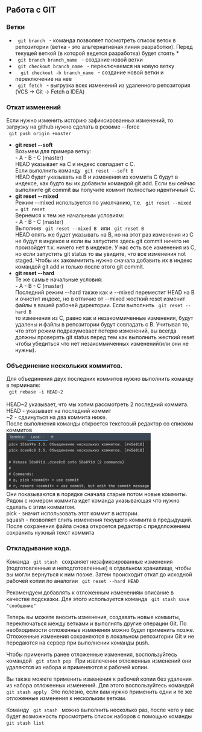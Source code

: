 <h2>Работа с GIT</h2>
<h3>Ветки</h3>
<ul>
    <li><code> git branch </code> - команда позволяет посмотреть список веток в репозитории (ветка - это альтернативная линия разработки). Перед текущей веткой (в которой ведется разработка) будет стоять *</li>
    <li><code> git branch branch_name </code> - создание новой ветки</li>
    <li><code> git checkout branch_name </code> - переключаемся на новую ветку</li>
    <li><code>  git checkout -b branch_name </code> - создание новой ветки и переключение на нее</li>
    <li><code> git fetch </code> - выгрузка всех изменений из удаленного репозитория (VCS -> Git -> Fetch в IDEA)</li>
    <!--<li><code>  </code> - </li>-->
</ul>
<h3>Откат изменений</h3>
<p>Если нужно изменить историю зафиксированных изменений, то загрузку на github нужно сделать в режиме --force<br> <code> git push origin +master </code></p>
<ul>
    <li>
        <strong>git reset --soft</strong><br>
        Возьмем для примера ветку:<br>
        - A - B - C (master)<br>
        HEAD указывает на C и индекс совпадает с C. <br>
        Если выполнить команду <code> git reset --soft B </code> <br>
        HEAD будет указывать на B и изменения из коммита C будут в индексе, как будто вы их добавили командой git add. Если вы сейчас выполните git commit вы получите коммит полностью идентичный C.
    </li>
    <li>
        <strong>git reset --mixed</strong><br>
        Режим --mixed используется по умолчанию, т.е. <code> git reset --mixed = git reset </code><br>
        Вернемся к тем же начальным условиям:<br>
        - A - B - C (master) <br>
        Выполнив <code> git reset --mixed B </code> или <code> git reset B </code><br>
        HEAD опять же будет указывать на B, но на этот раз изменения из С не будут в индексе и если вы запустите здесь git commit ничего не произойдет т.к. ничего нет в индексе. У нас есть все изменения из С, но если запустить git status то вы увидите, что все изменения not staged. Чтобы их закоммитить нужно сначала добавить их в индекс командой git add и только после этого git commit.
    </li>
    <li>
        <strong>git reset --hard</strong><br>
        Те же самые начальные условия:<br>
        - A - B - C (master)<br>
        Последний режим --hard также как и --mixed переместит HEAD на В и очистит индекс, но в отличие от --mixed жесткий reset изменит файлы в вашей рабочей директории. Если выполнить <code> git reset --hard B </code> <br>
        то изменения из С, равно как и незакоммиченные изменения, будут удалены и файлы в репозитории будут совпадать с B. Учитывая то, что этот режим подразумевает потерю изменений, вы всегда должны проверять git status перед тем как выполнить жесткий reset чтобы убедиться что нет незакоммиченных изменений(или они не нужны).
    </li>
</ul>
<h3>Объединение нескольких коммитов.</h3>
<p>
    Для объединения двух последних коммитов нужно выполнить команду в терминале:<br>
    <code> git rebase -i HEAD~2 </code><br><br>
    HEAD~2 указывает, что мы хотим рассмотреть 2 последний коммита.<br>
    HEAD - указывает на последний коммит<br>
    ~2 - сдвинуться на два коммита ниже.<br>
    После выполнения команды откроется текстовый редактор со списком коммитов<br>
    <img src="img/rebase.png" height="150"><br>
    Они показываются в порядке сначала старые потом новые коммиты.<br>
    Рядом с номером коммита идет команда указывающая что нужно сделать с этим коммитом.<br>
    pick - значит использовать этот коммит в истории.<br>
    squash - позволяет слить изменения текущего коммита в предыдущий.<br>
    После сохранения файла снова откроется редактор с предлложением сохранить нужный текст коммита
</p>
<h3>Откладывание кода.</h3>
<p>
    Команда <code> git stash </code> сохраняет незафиксированные изменения (подготовленные и неподготовленные) в отдельном хранилище, чтобы вы могли вернуться к ним позже. Затем происходит откат до исходной рабочей копии по аналогии <code> git reset --hard HEAD </code>
</p>
<p>
    Рекомендуем добавлять к отложенным изменениям описание в качестве подсказки. Для этого используется команда <code> git stash save "сообщение" </code>
</p>
<p>
Теперь вы можете вносить изменения, создавать новые коммиты, переключаться между ветками и выполнять другие операции Git. По необходимости отложенные изменения можно будет применить позже.
Отложенные изменения сохраняются в локальном репозитории Git и не передаются на сервер при выполнении команды push.
</p>
<p>
Чтобы применить ранее отложенные изменения, воспользуйтесь командой <code> git stash pop </code> При извлечении отложенных изменений они удаляются из набора и применяются к рабочей копии.
</p>
<p>
Вы также можете применить изменения к рабочей копии без удаления из набора отложенных изменений. Для этого воспользуйтесь командой <code> git stash apply </code> Это полезно, если вам нужно применить одни и те же отложенные изменения к нескольким веткам.
</p>
<p>
Команду <code> git stash </code> можно выполнить несколько раз, после чего у вас будет возможность просмотреть список наборов с помощью команды <code> git stash list </code>
</p>